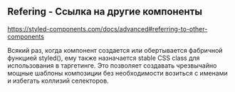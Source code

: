 ## Refering - Ссылка на другие компоненты
https://styled-components.com/docs/advanced#referring-to-other-components

Всякий раз, когда компонент создается или обертывается фабричной функцией styled(), ему также назначается stable CSS class  для использования в таргетинге. Это позволяет создавать чрезвычайно мощные шаблоны композиции без необходимости возиться с именами и избегать коллизий селекторов.